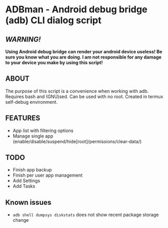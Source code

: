 # ADBman - Android debug bridge (adb) CLI dialog script
## *WARNING!*
**Using Android debug bridge can render your android device useless! Be sure you know what you are doing. I am not responsible for any damage to your device you make by using this script!**

## ABOUT
The purpose of this script is a convenience when working with adb.
Requires bash and (GNU)sed.
Can be used with no root. 
Created in termux self-debug environment.

## FEATURES
* App list with filtering options
* Manage single app (enable/disable/suspend/hide[root]/permissions/clear-data/)

## TODO
* Finish app backup
* Finish per user app management
* Add Settings
* Add Tasks

## Known issues
* `adb shell dumpsys diskstats` does not show recent package storage change


